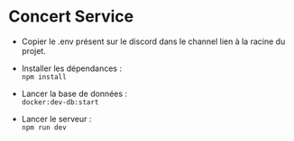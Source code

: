 # Concert Service

- Copier le .env présent sur le discord dans le channel lien à la racine du projet.

- Installer les dépendances :  
```npm install```

- Lancer la base de données :  
```docker:dev-db:start```

- Lancer le serveur :  
```npm run dev```